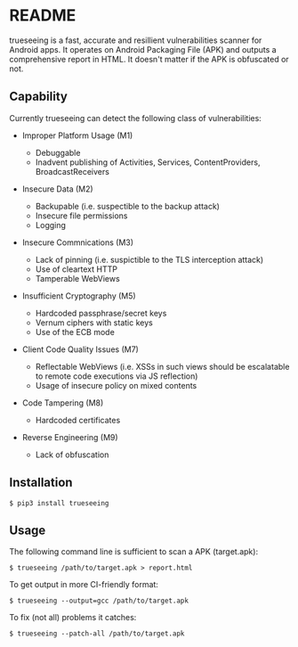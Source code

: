 # README

trueseeing is a fast, accurate and resillient vulnerabilities scanner for Android apps.  It operates on Android Packaging File (APK) and outputs a comprehensive report in HTML.  It doesn't matter if the APK is obfuscated or not.

## Capability

Currently trueseeing can detect the following class of vulnerabilities:

  * Improper Platform Usage (M1)

    * Debuggable
    * Inadvent publishing of Activities, Services, ContentProviders, BroadcastReceivers

  * Insecure Data (M2)

    * Backupable (i.e. suspectible to the backup attack)
    * Insecure file permissions
    * Logging

  * Insecure Commnications (M3)

    * Lack of pinning (i.e. suspictible to the TLS interception attack)
    * Use of cleartext HTTP
    * Tamperable WebViews

  * Insufficient Cryptography (M5)

    * Hardcoded passphrase/secret keys
    * Vernum ciphers with static keys
    * Use of the ECB mode

  * Client Code Quality Issues (M7)

    * Reflectable WebViews (i.e. XSSs in such views should be escalatable to remote code executions via JS reflection)
    * Usage of insecure policy on mixed contents

  * Code Tampering (M8)

    * Hardcoded certificates

  * Reverse Engineering (M9)

    * Lack of obfuscation

## Installation

    $ pip3 install trueseeing

## Usage

The following command line is sufficient to scan a APK (target.apk):

    $ trueseeing /path/to/target.apk > report.html

To get output in more CI-friendly format:

    $ trueseeing --output=gcc /path/to/target.apk

To fix (not all) problems it catches:

    $ trueseeing --patch-all /path/to/target.apk
